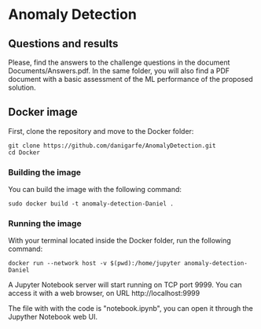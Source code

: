 #  Anomaly Detection

## Questions and results

Please, find the answers to the challenge questions in the document Documents/Answers.pdf. In the same folder, you will also find a PDF document with a basic assessment of the ML performance of the proposed solution. 

## Docker image
First, clone the repository and move to the Docker folder:

    git clone https://github.com/danigarfe/AnomalyDetection.git
    cd Docker

### Building the image
You can build the image with the following command:

    sudo docker build -t anomaly-detection-Daniel .

### Running the image
With your terminal located inside the Docker folder, run the following command:

    docker run --network host -v $(pwd):/home/jupyter anomaly-detection-Daniel
 
 A Jupyter Notebook server will start running on TCP port 9999. You can access it with a web browser, on URL http://localhost:9999

The file with with the code is "notebook.ipynb", you can open it through the Jupyther Notebook web UI. 
